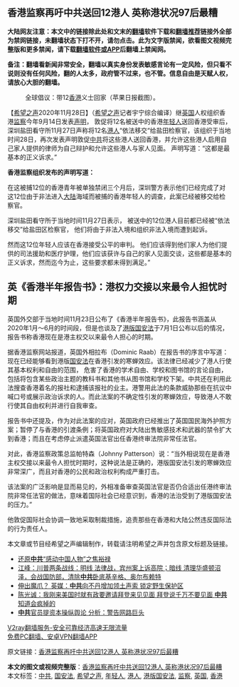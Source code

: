  <h2>香港监察再吁中共送回12港人 英称港状况97后最糟</h2> <p class="notice"><b>大陆网友注意：本文中的链接除此处和文末的<a href="https://github.com/bannedbook/fanqiang" >翻墙</a>软件下载和<a href="https://github.com/killgcd/justmysocks/blob/master/README.md">翻墙推荐</a>链接外全部为禁网链接，未翻墙状态下打不开，请勿点击。此为文字版禁闻，欲看图文视频完整版和更多禁闻，请下载<a href="https://github.com/bannedbook/fanqiang">翻墙软件或APP</a>后翻墙上禁闻网。</p><p>备注：翻墙看新闻非常安全，翻墙以真实身份发表敏感言论有一定风险，但只看不说则没有任何风险，翻的人太多，政府管不过来，也不管。信息自由是天赋人权，请放心大胆的翻墙。</b></p>  <div class="entry"> <figure><figcaption>全球倡议：带12<a href="https://www.bannedbook.org/bnews/tag/%e9%a6%99%e6%b8%af/" class="st_tag internal_tag" rel="tag" title="标签 香港 下的日志">香港</a>义士回家（苹果日报截图）。</figcaption></figure> <p>【<span class='wp_keywordlink_affiliate'><a href="https://www.soundofhope.org" title="希望之声" target="_blank">希望之声</a></span>2020年11月28日】（<a href="https://www.bannedbook.org/bnews/tag/%e5%b8%8c%e6%9c%9b%e4%b9%8b%e5%a3%b0/" class="st_tag internal_tag" rel="tag" title="标签 希望之声 下的日志">希望之声</a>记者宇宁综合编译）继<a href="https://www.bannedbook.org/bnews/tag/%e8%8b%b1%e5%9b%bd/" class="st_tag internal_tag" rel="tag" title="标签 英国 下的日志">英国</a>人权组织香港<a href="https://www.bannedbook.org/bnews/tag/%E7%9B%91%E5%AF%9F/" class="st_tag internal_tag" rel="tag" title="标签 监察 下的日志">监察</a>今年9月14日发表<a href="https://www.soundofhope.org/post/902051557">声明</a>， 敦促将12名被送中的香港<a href="https://www.bannedbook.org/bnews/tag/%e5%b9%b4%e8%bd%bb%e4%ba%ba/" class="st_tag internal_tag" rel="tag" title="标签 年轻人 下的日志">年轻人</a>送回香港受审后，深圳盐田看守所11月27日声称将12名<a href="https://www.bannedbook.org/bnews/tag/%e6%b8%af%e4%ba%ba/" class="st_tag internal_tag" rel="tag" title="标签 港人 下的日志">港人</a>“依法移交“给盐田检察官，该组织于当地时间28日，再次发表声明敦促<a href="https://www.bannedbook.org/bnews/tag/%e4%b8%ad%e5%85%b1/" class="st_tag internal_tag" rel="tag" title="标签 中共 下的日志">中共</a>将这些港人送回香港，并允许这些港人启用自己家人提供的律师为自己辩护和允许这些港人与家人见面。 声明写道：“这都是最基本的正义诉求。”</p> <p><strong>香港监察组织发布的声明写道：</strong></p> <p>在这被捕12位的香港青年被单独禁闭三个月后，深圳警方表示他们已经完成了对这12位由于非法进入<span class='wp_keywordlink_affiliate'><a href="https://www.bannedbook.org/" title="大陆" target="_blank">大陆</a></span>海域而被捕的香港年轻人的调查，此案已经被移交给检察官。  </p>  <p>深圳盐田看守所于当地时间11月27日表示， 被送中的12位港人目前都已经被“依法移交”给盐田区检察官， 他们将由于非法入境和组织非法入境而遭到起诉。</p> <p>然而这12位年轻人应该在香港接受公平的审判。 他们应该得到他们家人为他们提供的司法援助和医疗护理，他们应该获许与自己的家人见面交谈，这些都是基本的正义诉求，然而迄今为止，这些要求都未得到满足。”</p> <h2><strong>英《香港半年报告书》：港权力交接以来最令人担忧时期</strong></h2> <p>英国外交部于当地时间11月23日公布了《香港半年报告书》，此报告书涵盖从2020年1月～6月的时间段，但是也谈及了<a href="https://www.bannedbook.org/bnews/tag/%E6%B8%AF%E7%89%88%E5%9B%BD%E5%AE%89%E6%B3%95/" class="st_tag internal_tag" rel="tag" title="标签 港版国安法 下的日志">港版国安法</a>于7月1日公布以后的情况，报告书称香港现在是港主权交以来最令人担心的时期。</p>  <p>据香港监察网站报道，英国外相拉布（Dominic Raab）在报告书的序言中写道：现在已经能够看到港版<a href="https://www.bannedbook.org/bnews/tag/%e5%9b%bd%e5%ae%89%e6%b3%95/" class="st_tag internal_tag" rel="tag" title="标签 国安法 下的日志">国安法</a>在香港引发的寒蝉效应。该法律已经减少了港人行使其基本权利和自由的范围， 危害了香港的学术自由、学校和图书馆的言论自由，包括将包含某些政治主题的教科书和其他书从图书馆和学校下架。中共还在利用此法搜查香港着名的报社和逮捕该报社的业主。港警用此法的条款威胁那些在抗议中喊口号或展示政治诉求的人。而此法案的不确定性引发的寒蝉效应，导致港人不敢行使其自由权利并进行自我审查。</p> <p>报告书中还提及，作为对此法案的应对，英国政府已经推出了英国国民海外护照方案；暂停了与香港的引渡条例；将英国政府对大陆出售敏感技术和武器的禁令扩大到香港；而且在考虑停止派遣英国法官出任香港终审法院非常任法官。</p> <p>对此，香港监察政策总监帕特森（Johnny Patterson）说：“当外相说现在是香港主权交接以来最令人担忧时期时，这种说法是正确的，港版国安法引发的寒蝉效应非常深广，而且对香港的公民和政治权利构成严重打击。</p>  <p>该法案的广泛影响是显而易见的，外相准备审查英国法官是否仍合适出任港终审法院非常任法官的做法，意味着国际社会已经意识到，香港的法治受到了港版国安法的压力。” </p> <p>他敦促国际社会协调一致地采取制裁措施，追责那些在香港和大陆公然违反国际法的行为责任人。 </p> <p>本文章或节目经希望之声编辑制作，转载请注明希望之声并包含原文标题及链接。</p>  <ul class='op-related-articles' title='相关阅读'> <li><a href='https://www.bannedbook.org/bnews/lishi/20201129/1438932.html' target='_blank'>还原<b>中共</b>“感动中国人物”之焦裕禄</a></li> <li><a href='https://www.bannedbook.org/bnews/cbnews/20201129/1438916.html' target='_blank'>江峰：川普两条战线：明线 法律战，宾州案上诉高院；暗线 清理华盛顿沼泽，会战国防部，清除<b>中共</b>卧底基辛格、奥尔布赖特</a></li> <li><a href='https://www.bannedbook.org/bnews/cnnews/20201129/1438911.html' target='_blank'>伸出魔爪？ 英媒：<b>中共</b>向不丹增加领土声索 锁定野生保护区</a></li> <li><a href='https://www.bannedbook.org/bnews/bannedvideo/20201129/1438909.html' target='_blank'>陈光诚：我刚来美国时就有政要邀请拜登来见见面 拜登说千万不要见面 <b>中共</b>知道会疯掉的</a></li> <li><a href='https://www.bannedbook.org/bnews/cnnews/20201129/1438892.html' target='_blank'><b>中共</b>官员提资本操纵舆论 分析：警告网路巨头</a></li> </ul> <p class="texttj"> <a href="https://www.bannedbook.org/forum23/topic22702.html" target="_blank">V2ray翻墙服务-安全可靠经济高速无限流量</a><br/> <a href="https://github.com/bannedbook/fanqiang/wiki/%E7%A6%81%E9%97%BB%E7%BD%91%E5%AE%89%E5%8D%93%E7%BF%BB%E5%A2%99%E6%96%B0%E9%97%BBAPP" target="_blank">免费PC翻墙、安卓VPN翻墙APP</a></p><p>原文链接：<a class="src_link"  href="https://www.soundofhope.org/post/447985" target="_blank">香港监察再吁中共送回12港人 英称港状况97后最糟</a></p><a name='sharetosocial'></a>       <div><b>本文的图文或视频完整版</b>：<a href='https://www.bannedbook.org/bnews/comments/20201129/1438943.html'>香港监察再吁中共送回12港人 英称港状况97后最糟</a></div>  </div><!--END ENTRY--> <div class="postfooter"> <div>本文标签：<a href="https://www.bannedbook.org/bnews/tag/%e4%b8%ad%e5%85%b1/" rel="tag">中共</a>, <a href="https://www.bannedbook.org/bnews/tag/%e5%9b%bd%e5%ae%89%e6%b3%95/" rel="tag">国安法</a>, <a href="https://www.bannedbook.org/bnews/tag/%e5%b8%8c%e6%9c%9b%e4%b9%8b%e5%a3%b0/" rel="tag">希望之声</a>, <a href="https://www.bannedbook.org/bnews/tag/%e5%b9%b4%e8%bd%bb%e4%ba%ba/" rel="tag">年轻人</a>, <a href="https://www.bannedbook.org/bnews/tag/%e6%b8%af%e4%ba%ba/" rel="tag">港人</a>, <a href="https://www.bannedbook.org/bnews/tag/%E6%B8%AF%E7%89%88%E5%9B%BD%E5%AE%89%E6%B3%95/" rel="tag">港版国安法</a>, <a href="https://www.bannedbook.org/bnews/tag/%E7%9B%91%E5%AF%9F/" rel="tag">监察</a>, <a href="https://www.bannedbook.org/bnews/tag/%e8%8b%b1%e5%9b%bd/" rel="tag">英国</a>, <a href="https://www.bannedbook.org/bnews/tag/%e9%a6%99%e6%b8%af/" rel="tag">香港</a></div>  </div><!--END POSTFOOTER--> 